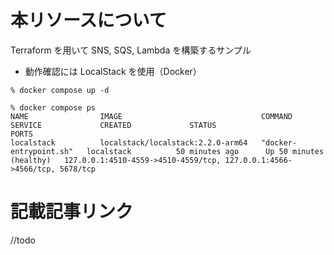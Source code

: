 # 本リソースについて

Terraform を用いて SNS, SQS, Lambda を構築するサンプル

- 動作確認には LocalStack を使用（Docker）

```
% docker compose up -d

% docker compose ps
NAME                IMAGE                               COMMAND                  SERVICE             CREATED             STATUS                    PORTS
localstack          localstack/localstack:2.2.0-arm64   "docker-entrypoint.sh"   localstack          50 minutes ago      Up 50 minutes (healthy)   127.0.0.1:4510-4559->4510-4559/tcp, 127.0.0.1:4566->4566/tcp, 5678/tcp
```

# 記載記事リンク

//todo
